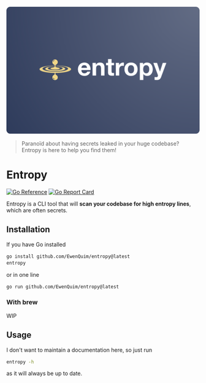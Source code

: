 ![Entropy logo](./entropy.png)

> Paranoïd about having secrets leaked in your huge codebase? Entropy is here to help you find them!

# Entropy

[![Go Reference](https://pkg.go.dev/badge/github.com/EwenQuim/entropy.svg)](https://pkg.go.dev/github.com/EwenQuim/entropy)
[![Go Report Card](https://goreportcard.com/badge/github.com/EwenQuim/entropy)](https://goreportcard.com/report/github.com/EwenQuim/entropy)

Entropy is a CLI tool that will **scan your codebase for high entropy lines**, which are often secrets.

## Installation

If you have Go installed

```bash
go install github.com/EwenQuim/entropy@latest
entropy
```

or in one line

```bash
go run github.com/EwenQuim/entropy@latest
```

### With brew

WIP

## Usage

I don't want to maintain a documentation here, so just run

```bash
entropy -h
```

as it will always be up to date.
